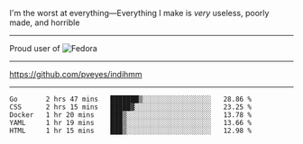I'm the worst at everything—Everything I make is *very* useless, poorly made, and horrible

___
Proud user of ![Fedora](https://img.shields.io/badge/-Fedora-blue?style=flat-square&logo=fedora)

___
https://github.com/pveyes/indihmm

___
<!--START_SECTION:waka-->
```text
Go       2 hrs 47 mins   ███████▒░░░░░░░░░░░░░░░░░   28.86 % 
CSS      2 hrs 15 mins   █████▓░░░░░░░░░░░░░░░░░░░   23.25 % 
Docker   1 hr 20 mins    ███▒░░░░░░░░░░░░░░░░░░░░░   13.78 % 
YAML     1 hr 19 mins    ███▒░░░░░░░░░░░░░░░░░░░░░   13.66 % 
HTML     1 hr 15 mins    ███▒░░░░░░░░░░░░░░░░░░░░░   12.98 % 
```
<!--END_SECTION:waka-->
